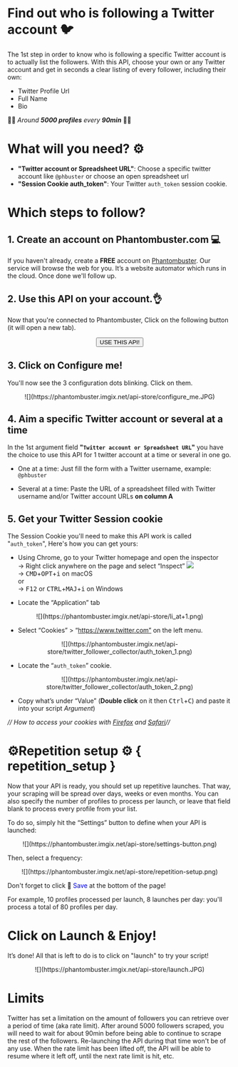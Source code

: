 # Find out who is following a Twitter account 🐦
The 1st step in order to know who is following a specific Twitter account is to actually list the followers. With this API, choose your own or any Twitter account and get in seconds a clear listing of every follower, including their own:
* Twitter Profile Url
* Full Name
* Bio

🤖💨 _Around **5000 profiles** every **90min**_ 🤖💨

# What will you need? ⚙️ 
- **"Twitter account or Spreadsheet URL"**: Choose a specific twitter account like `@phbuster` or choose an open spreadsheet url
- **"Session Cookie auth_token"**: Your Twitter `auth_token` session cookie.

# Which steps to follow?
## 1. Create an account on Phantombuster.com 💻
If you haven't already, create a **FREE** account on [Phantombuster](https://phantombuster.com/register). Our service will browse the web for you. It’s a website automator which runs in the cloud. Once done we'll follow up.


## 2. Use this API on your account.👌
Now that you're connected to Phantombuster, Click on the following button (it will open a new tab).

<center><button type="button" class="btn btn-warning callToAction" onclick="useThisApi()">USE THIS API!</button></center>

## 3. Click on Configure me!
You'll now see the 3 configuration dots blinking. Click on them.

<center>![](https://phantombuster.imgix.net/api-store/configure_me.JPG)</center>

## 4. Aim a specific Twitter account or several at a time
In the 1st argument field **"`Twitter account or Spreadsheet URL`"** you have the choice to use this API for 1 twitter account at a time or several in one go.
* One at a time: Just fill the form with a Twitter username, example: `@phbuster`

* Several at a time: Paste the URL of a spreadsheet filled with Twitter username and/or Twitter account URLs **on column A**

## 5. Get your Twitter Session cookie 
The Session Cookie you'll need to make this API work is called "`auth_token`",
Here's how you can get yours:

* Using Chrome, go to your Twitter homepage and open the inspector  
→ Right click anywhere on the page and select “Inspect” ![](https://phantombuster.imgix.net/api-store/Inspect+browser.png)  
→ <kbd>CMD</kbd>+<kbd>OPT</kbd>+<kbd>i</kbd> on macOS  
or  
→ <kbd>F12</kbd> or <kbd>CTRL</kbd>+<kbd>MAJ</kbd>+<kbd>i</kbd> on Windows

* Locate the “Application” tab

<center>![](https://phantombuster.imgix.net/api-store/li_at+1.png)</center>

* Select “Cookies” > “https://www.twitter.com” on the left menu.

<center>![](https://phantombuster.imgix.net/api-store/twitter_follower_collector/auth_token_1.png)</center>

* Locate the “`auth_token`” cookie.

<center>![](https://phantombuster.imgix.net/api-store/twitter_follower_collector/auth_token_2.png)</center/>

* Copy what’s under “Value” (**Double click** on it then <kbd>Ctrl</kbd>+<kbd>C</kbd>) and paste it into your script _Argument_)

_// How to access your cookies with <a href="https://developer.mozilla.org/en-US/docs/Tools/Storage_Inspector" target="_blank">Firefox</a> and <a href="https://www.macobserver.com/tmo/article/see_full_cookie_details_in_safari_5.1" target="_blank">Safari</a>//_

# ⚙️️Repetition setup ⚙️ { repetition_setup }

Now that your API is ready, you should set up repetitive launches. That way, your scraping will be spread over days, weeks or even months. You can also specify the number of profiles to process per launch, or leave that field blank to process every profile from your list.


To do so, simply hit the “Settings” button to define when your API is launched:

<center>![](https://phantombuster.imgix.net/api-store/settings-button.png)</center>

Then, select a frequency:

<center>![](https://phantombuster.imgix.net/api-store/repetition-setup.png)</center>

Don't forget to click 💾 <span style="color:blue">Save</span> at the bottom of the page!

For example, 10 profiles processed per launch, 8 launches per day: you'll process a total of 80 profiles per day.

# Click on Launch & Enjoy!
It’s done! All that is left to do is to click on "launch" to try your script!
<center>![](https://phantombuster.imgix.net/api-store/launch.JPG)</center>

# Limits

Twitter has set a limitation on the amount of followers you can retrieve over a period of time (aka rate limit).
After around 5000 followers scraped, you will need to wait for about 90min before being able to continue to scrape the rest of the followers. Re-launching the API during that time won't be of any use. When the rate limit has been lifted off, the API will be able to resume where it left off, until the next rate limit is hit, etc.
